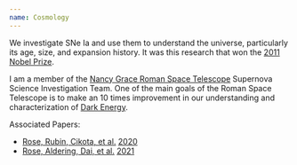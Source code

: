 ```yaml
---
name: Cosmology
---
```

We investigate SNe Ia and use them to understand the universe, particularly its age, size, and expansion history. It was this research that won the [2011 Nobel Prize](https://www.nobelprize.org/prizes/physics/2011/summary/).

I am a member of the [Nancy Grace Roman Space Telescope](https://roman.gsfc.nasa.gov) Supernova Science Investigation Team. One of the main goals of the Roman Space Telescope is to make an 10 times improvement in our understanding and characterization of [Dark Energy](https://en.wikipedia.org/wiki/Dark_energy).

Associated Papers:

* [Rose, Rubin, Cikota, et al.](https://ui.adsabs.harvard.edu/abs/2020ApJ...896L...4R/abstract) [2020](https://iopscience.iop.org/article/10.3847/2041-8213/ab94ad)
* [Rose, Aldering, Dai, et al.](https://ui.adsabs.harvard.edu/abs/2021arXiv210401199R/abstract) [2021](https://arxiv.org/abs/2104.01199)